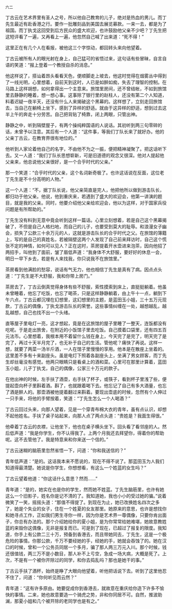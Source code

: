     六二 

   丁古云在艺术界里有圣人之号，所以他自己教育的儿子，绝对是热血的男儿。而丁先生最近有赴香港之行。要作一批雕刻品到美国去展览募款。一来一去，都是为了祖国。而丁执戈这回受到后方民众的盛大欢迎，也许鼓励他父亲不少吧？丁先生把这短评看了一遍，又再看上一遍，他忽然自己喊了出来道：“死不得！”

   这里正在有几个人在看报，被他这三个字惊动，都回转头来向他望着。

   丁古云被所有人的眼光射在身上，自己猛可的省悟过来，这句话有些冒昧，自言自语的笑道：“报上登着一个教授自杀的消息。”

   他这样说了，搭讪着昂头看看天色，便顺脚走上坡去，他这时觉得在烟雾丛中得到了一线光明，心里想着，自前天到这时，人已是如醉如痴，失去了理智的控制。在马路上这样胡想，如何拿得出一个主意来。旅馆里房间，还不曾结帐，不如到旅馆里去静静的睡着，想一想心事。这事除了银行里的赵柱人，还没有第二个人知道，料着迟疑一夜半天，还没有什么人来揭破这个黑幕的。这样想了，立刻走回旅馆去，当自己在躺椅上坐下，感到了异样的舒适。就由于这异样的舒适，想到过去这半上午的奔走十分劳苦。自己把背贴了椅靠，闭上两眼，只管出神。

   静静之中，听到隔壁屋子，有两个操纯粹国语的人说话。其初听到两三句零碎的话，未曾予以注意。其后有一个人道：“这件事，等我们丁队长来了就好办。他的父亲丁古云，在教育界很有地位的。”

   他听到人家论着他自己的名字，不由他不为之一振，便把精神凝聚了。把这话听下去。又一人道：“我们丁队长思想崭新，可是旧道德的观念又很深。他对人提起他父亲来，他总说他父亲很好，是一个合乎时代的父亲。”

   那一个笑道：“合乎时代的父亲，这个名词新奇极了。也许这话说在反面，这位老丁先生是不十分高明的人物。”

   这一个人道：“不，据丁队长说，他父亲简直是完人，他把他所以做到游击队长，都归功于他父亲。他说，他到重庆来，若遇到了盛大的欢迎会，他第一讲演的题目，就是我的父亲。同时，他要介绍他父亲给欢迎会，他以为这样，对于国家兵役问题是有所帮助的。”

   丁先生没有料到无意中竟会听到这样一篇话。心里立刻想着，若是自己这个黑幕揭破了，不但是自己人格扫地，而自己的儿子，也要受到莫大的耻辱。和浪漫女子幽会，损失了公款三十余万元的人，这就是游击队长的合乎时代之父。在旅馆的簿籍上，写的是自己的真姓名，若被隔壁这两个人发现了自己前来拜访时，自己这个慌张不定的神情，如何可以见人？正在这时，茶房提着开水壶进来泡茶，因向他招了两招手，叫他到了面前，皱了眉低声道：“我身体不大舒服，要好好的休息一会，明日一早下乡去，若是有人来找我，你只说我不在旅馆里。”

   茶房看到他满脸的愁容，说话有气无力，他也相信丁先生是真有了病。因点点头道：“丁先生是不大舒服，我和你带上房门。”

   茶房去了，丁古云倒真觉得身体有些不舒服，索性摸索到床上，直挺挺躺着。他虽未曾睡着，他忘了吃饭，也忘了喝茶，只是这样静静躺着，由上午十一点，躺到下午六点，丁古云都沉埋在幻想里，这幻想里的主题，是蓝田玉小姐，三十五万元现款，丁古云的偶像，丁执戈游击队长的荣誉。这些事情纠缠在一处，越想越乱，越乱越想，自己也找不出一个头绪。

   直等屋子里电灯一亮，这才想起，竟是在这旅馆的屋子里睡了一整天，连饭都没有吃呢。于是走出旅舍，在附近的小饭馆子里去吃饭。自己摸着口袋里，还有四五百元法币。心里想着，我根本用不着留什么钱在身上，今天完了是完了，明天完了是完了，再过十天半月完了，也无补于自己的生活。管他呢？痛快了再说。这样一想，就要了两菜一汤半斤酒，一人在馆子里慢慢的享用。他本是在散座上坐着的。这里差不多有十来副座头。虽是电灯下照着各副座头上，坐满了男女顾客，而丁先生却丝毫没有感觉。他两只眼睛只是看桌上的酒和菜。心里可在那里计算着，蓝田玉小姐，儿子丁执戈，自己的偶像，公家三十万元的款子。

   在他出神的时候，左手扶了酒壶，右手扶了杯子，或筷子，看到杯子里浅了些，便提起壶向杯子里斟着酒。斟了，也就跟着喝下去。他忘记了自己有多大酒量，也忘了酒是醉人的。那壶酒被他提着翻过来斟着。要现出壶底的时候，忽然有个人伸过一只手来，将他的手臂按着，笑道：“丁先生怎么一个人喝酒？”

   丁古云回过头来，向那人望着，见是一个穿青布棉大衣的青年，虽有点认识，却想不起他姓名。手扶了桌子站起来，向那人点了两点头道：“贵姓是？我面生得很。”

   他牵着丁古云的衣襟，让他坐下，他也在桌子横头坐下。回头看了看邻座的人。然后低声道：“我是你学生，你不认得我了。上两个月我还去拜望你，得着你的帮助呢。这不去管他了。我是特意来和你来送一个信的。”

   丁古云迷糊的脑筋里忽然省悟一下，问道：“你和我送信的？”

   青年低声道：“是的。这话我本来不愿说的，现在不得不说了。那蓝田玉为人我们知道得最清楚。她说是你学生，你想想看，有这么一个姓蓝的女生吗？”

   丁古云望着他道：“你这话什么意思？然而……”

   青年道：“是的，她实在也是你的学生，然而她不姓蓝。丁先生脑筋里，也许有她这么一个旧影子，姓名你是记不清的了。我知道她，我也小小的受过她的骗。”说着微笑了一笑，摇摇头道：“那值不得提了。到现在为止，她已改换姓名四次之多了，她是个失业的女子，住在一个姓夏的女友那里。她原来的意思，也许是想找你和她寻点工作，正如我们男生寻你一样，因为你是艺术界一尊偶像，只要你肯出面子，你总有办法的。那个介绍她给你的夏小姐，是为你常常给她难堪，她故意教姓蓝的来毁你这偶像，无非是报复而已。可是到了现在，已超过了报复的限度。我知道，你手上有公款二三十万，预备到香港去，而且带她同去，丁先生，这是一个极危险的事情。你那公款，千万不要经她的手，经她的手，她就会吞蚀了的。她在汉口的时候，曾和一个公务员同居一个多月，骗了那人两三万元入川。那个时候，钱还很值钱，两三万不是小数目，那人补不上亏空，急成一场大病，大概是死了。上次，不是有一个被你开除过的同学，和你去捣乱吗？那也是她干的事。”

   丁古云手扶了酒杯，始终是睁了大眼向他望着，听他把话说下去。听到了这里他忍不住了，问道：“你何听见而云然？”

   青年道：“这有许多原由。她要促成你到香港去，就故意在重庆给你造下许多不愉快的事情。二来，她也故意要造一个骑虎之势，非和你同居不可。自然，推波助澜，那夏小姐和几个被开除的老同学也是有之。”

